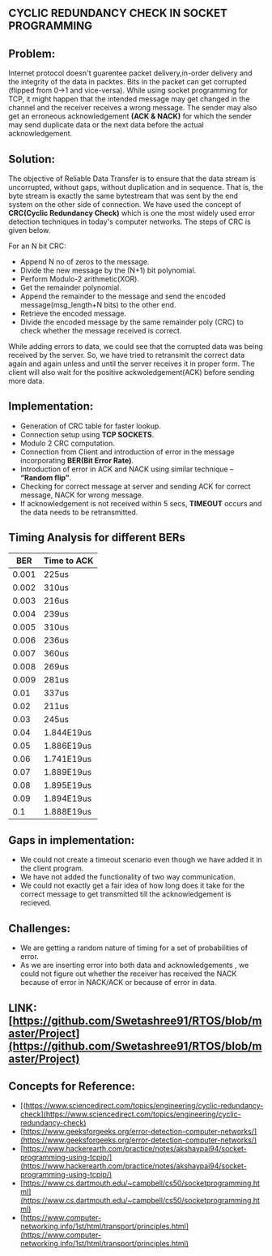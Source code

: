 

## CYCLIC REDUNDANCY CHECK IN SOCKET PROGRAMMING 


## Problem:

Internet protocol doesn't guarentee packet delivery,in-order delivery and the integrity of the data in packtes. 
Bits in the packet can get corrupted (flipped from 0->1 and vice-versa). While using socket programming for TCP, 
it might happen that the intended message may get changed in the channel and the receiver receives a wrong message.
The sender may also get an erroneous acknowledgement **(ACK & NACK)** for which the sender may send duplicate data or 
the next data before the actual acknowledgement.

## Solution: 

The objective of Reliable Data Transfer is to ensure that the data stream is uncorrupted, without gaps, without 
duplication and in sequence. That is, the byte stream is exactly the same bytestream that was sent by the end 
system on the other side of connection. We have used the concept of **CRC(Cyclic Redundancy Check)** which is one
the most widely used error detection techniques in today's computer networks. The steps of CRC is given below.

For an N bit CRC:
* Append  N no of zeros to the message.
* Divide the new message by the (N+1) bit polynomial.
* Perform Modulo-2 arithmetic(XOR).
* Get the remainder polynomial.
* Append  the remainder to the message and send the encoded message(msg_length+N bits) to the other end.
* Retrieve the encoded message.
* Divide the encoded message by the same remainder poly (CRC) to check whether the message received is correct.

While adding errors to data, we could see that the corrupted data was being received by the server. So, we have
tried to retransmit the correct data again and again unless and until the server receives it in proper form. 
The client will also wait for the positive ackwoledgement(ACK) before sending more data. 

## Implementation:

* Generation of CRC table for faster lookup.
* Connection setup using **TCP SOCKETS**.
* Modulo 2 CRC computation.
* Connection from Client and introduction of error in the message incorporating **BER(Bit Error Rate)**.
* Introduction of error in ACK and NACK using similar technique – **“Random flip”**.
* Checking for correct message at server and sending ACK for correct message, NACK for wrong message.
* If acknowledgement is not received within 5 secs, **TIMEOUT** occurs and the data needs to be retransmitted.

## Timing Analysis for different BERs

|     **BER**    |     **Time to ACK**       |
---------------- | --------------------------
|      0.001     |         225us             |
|      0.002     |         310us             |    
|      0.003     |         216us             |  
|      0.004     |         239us             |
|      0.005     |         310us             |    
|      0.006     |         236us             |  
|      0.007     |         360us             |
|      0.008     |         269us             |    
|      0.009     |         281us             |  
|      0.01      |         337us             |
|      0.02      |         211us             |    
|      0.03      |         245us             |  
|      0.04      |         1.844E19us        |
|      0.05      |         1.886E19us        |    
|      0.06      |         1.741E19us        |  
|      0.07      |         1.889E19us        |
|      0.08      |         1.895E19us        |    
|      0.09      |         1.894E19us        |  
|      0.1       |         1.888E19us        | 
   

## Gaps in implementation:

* We could not create a timeout scenario even though we have added it in the client program.
* We have not added the functionality of two way communication.
* We could not exactly get a fair idea of how long does it take for the correct message to get transmitted
  till the acknowledgement is recieved.

## Challenges:

* We are getting a random nature of timing for a set of probabilities of error.
* As we are inserting error into both data and acknowledgements , we could not figure out 
  whether the receiver has received the NACK because of error in NACK/ACK or because of error in data.
  
## LINK: [https://github.com/Swetashree91/RTOS/blob/master/Project](https://github.com/Swetashree91/RTOS/blob/master/Project)

## Concepts for Reference:

* [(https://www.sciencedirect.com/topics/engineering/cyclic-redundancy-check](https://www.sciencedirect.com/topics/engineering/cyclic-redundancy-check)
* [https://www.geeksforgeeks.org/error-detection-computer-networks/](https://www.geeksforgeeks.org/error-detection-computer-networks/)
* [https://www.hackerearth.com/practice/notes/akshaypai94/socket-programming-using-tcpip/](https://www.hackerearth.com/practice/notes/akshaypai94/socket-programming-using-tcpip/)
* [https://www.cs.dartmouth.edu/~campbell/cs50/socketprogramming.html](https://www.cs.dartmouth.edu/~campbell/cs50/socketprogramming.html)
* [https://www.computer-networking.info/1st/html/transport/principles.html](https://www.computer-networking.info/1st/html/transport/principles.html)








